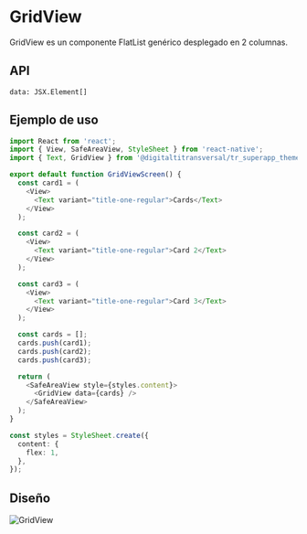 # GridView

GridView es un componente FlatList genérico desplegado en 2 columnas.

## API

```
data: JSX.Element[]
```

## Ejemplo de uso

```ts
import React from 'react';
import { View, SafeAreaView, StyleSheet } from 'react-native';
import { Text, GridView } from '@digitaltitransversal/tr_superapp_theme';

export default function GridViewScreen() {
  const card1 = (
    <View>
      <Text variant="title-one-regular">Cards</Text>
    </View>
  );

  const card2 = (
    <View>
      <Text variant="title-one-regular">Card 2</Text>
    </View>
  );

  const card3 = (
    <View>
      <Text variant="title-one-regular">Card 3</Text>
    </View>
  );

  const cards = [];
  cards.push(card1);
  cards.push(card2);
  cards.push(card3);

  return (
    <SafeAreaView style={styles.content}>
      <GridView data={cards} />
    </SafeAreaView>
  );
}

const styles = StyleSheet.create({
  content: {
    flex: 1,
  },
});
```

## Diseño

![GridView](/docs/images/gridView.png)
